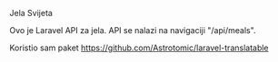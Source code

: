 Jela Svijeta

Ovo je Laravel API za jela.
API se nalazi na navigaciji "/api/meals".

Koristio sam paket https://github.com/Astrotomic/laravel-translatable
